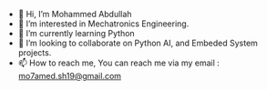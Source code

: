 - 👋 Hi, I’m Mohammed Abdullah
- 👀 I’m interested in Mechatronics Engineering.
- 🌱 I’m currently learning Python
- 💞️ I’m looking to collaborate on Python AI, and Embeded System projects. 
- 📫 How to reach me, You can reach me via my email : mo7amed.sh19@gmail.com

<!---
M07sh/M07sh is a ✨ special ✨ repository because its `README.md` (this file) appears on your GitHub profile.
You can click the Preview link to take a look at your changes.
--->
